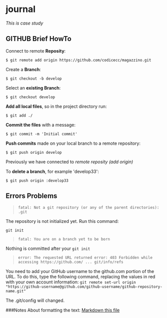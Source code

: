 # journal

*This is case study*


## GITHUB Brief HowTo


Connect to remote __Reposity__:

`$ git remote add origin https://github.com/codicecc/magazzino.git`


Create a __Branch__:

`$ git checkout -b develop`


Select an __existing Branch__:

`$ git checkout develop`


__Add all local files__, so in the project directory run:

`$ git add ./`


__Commit the files__ with a message:

`$ git commit -m 'Initial commit'`


__Push commits__ made on your local branch to a remote repository:

`$ git push origin develop`

Previously we have connected to _remote reposity (add origin)_

To __delete a branch__, for example 'develop33':

`$ git push origin :develop33`

## Errors Problems
> `fatal: Not a git repository (or any of the parent directories): .git`

The repository is not initialized yet. Run this command:

`git init`

> `fatal: You are on a branch yet to be born`

Nothing is committed after your `git init`

> `error: The requested URL returned error: 403 Forbidden while accessing https://github.com/ ... git/info/refs`

You need to add your GitHub username to the github.com portion of the URL.
To do this, type the following command, replacing the values in red with your own account information:
`git remote set-url origin "https://github-username@github.com/github-username/github-repository-name.git"`

The .git/config will changed.

###Notes
About formatting the text:
[Markdown this file](https://guides.github.com/features/mastering-markdown/)
